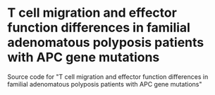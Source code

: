 # T cell migration and effector function differences in familial adenomatous polyposis patients with APC gene mutations
Source code for "T cell migration and effector function differences in familial adenomatous polyposis patients with APC gene mutations"
